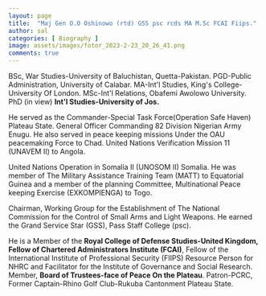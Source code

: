 ```yaml
---
layout: page
title:  "Maj Gen O.O Oshinowo (rtd) GSS psc rcds MA M.Sc FCAI Fiips."
author: sal
categories: [ Biography ]
image: assets/images/fotor_2023-2-23_20_26_41.png
comments: true
---
```



BSc, War Studies-University of Baluchistan, Quetta-Pakistan. PGD-Public Administration, University of Calabar. MA-Int'l Studies, King's College-University Of London. MSc-Int'l Relations, Obafemi Awolowo University. PhD (in view) **Int'l Studies-University of Jos.**

He served as the Commander-Special Task Force(Operation Safe Haven) Plateau State. General Officer Commanding 82 Division Nigerian Army Enugu. He also served in peace keeping missions Under the OAU peacemaking Force to Chad. United Nations Verification Mission 11 (UNAVEM II) to Angola. 

United Nations Operation in Somalia II (UNOSOM II) Somalia. He was member of The Military Assistance Training Team (MATT) to Equatorial Guinea and a member of the planning Committee, Multinational Peace keeping Exercise (EXKOMPIENGA) to Togo.

Chairman, Working Group for the Establishment of The National Commission for the Control of Small Arms and Light Weapons. He earned the Grand Service Star (GSS), Pass Staff College (psc).

 He is a Member of the **Royal College of Defense Studies-United Kingdom, Fellow of Chartered Administrators Institute (FCAI)**, Fellow of the International Institute of Professional Security (FIIPS) Resource Person for NHRC and Facilitator for the Institute of Governance and Social Research. Member, **Board of Trustees-face of Peace On the Plateau**. Patron-PCRC, Former Captain-Rhino Golf Club-Rukuba Cantonment Plateau State.
